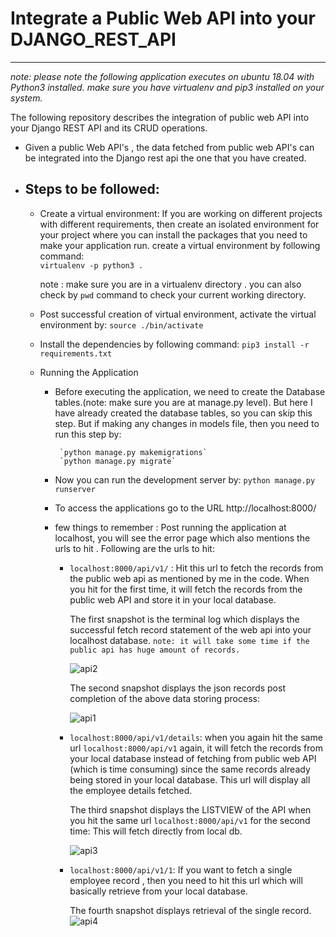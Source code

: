 # Integrate a Public Web API into your DJANGO_REST_API
---
*note: please note the following application executes on ubuntu 18.04 with Python3 installed. make sure you have virtualenv and pip3 installed on your system.*

The following repository describes the integration of public web API into your Django REST API and its  CRUD operations.

+ Given a public Web API's , the data fetched from public web API's can be integrated into the Django rest api the one that you have created.

+ Steps to be followed:
    - 
    - Create a virtual environment: If you are working on different projects with different requirements, then create an isolated environment for your project where you can install the packages that you need to make your application run.
      create a virtual environment by following command:   
          `virtualenv -p python3 .`
      
      note : make sure you are in a virtualenv directory . you can also check by `pwd` command to check your current working       directory.
    
    - Post successful creation of virtual environment, activate the virtual environment by:
           `source ./bin/activate`
           
     - Install the dependencies by following command:
            `pip3 install -r requirements.txt`
            
     - Running the Application
         
         + Before executing the application, we need to create the Database tables.(note: make sure you are at manage.py level). But here I have already created the database tables, so you can skip this step. But if making any changes in models file, then you need to run this step by:
         
                `python manage.py makemigrations`
                `python manage.py migrate`
         
         + Now you can run the development server by:
                 `python manage.py runserver`
         
         + To access the applications go to the URL http://localhost:8000/
                  
         + few things to remember : Post running the application at localhost, you will see the error page which also                    mentions the urls to hit . Following are the urls to hit:
         
             - `localhost:8000/api/v1/` : Hit this url to fetch the records from the public web api as mentioned by me                        in the code. When you hit for the first time, it will fetch the records from the public web API and                          store it in your local database. 
             
                 The first snapshot is the terminal log which displays the successful fetch record statement of the web api                    into your localhost database. `note: it will take some time if the public api has huge amount of records.`
                 
                 ![api2](https://user-images.githubusercontent.com/21193492/68829285-5b1edb80-06ce-11ea-8a92-98df413c5e09.png)
                 
                 The second snapshot displays the json records post completion of the above data storing process:
                 
                  ![api1](https://user-images.githubusercontent.com/21193492/68829284-5b1edb80-06ce-11ea-9a99-d914555a1593.png)
                  
                    
             - `localhost:8000/api/v1/details`: when you again hit the same url `localhost:8000/api/v1` again, it will fetch                 the records from your local database instead of fetching from public web API (which is time consuming) since                 the same records already being stored in your local database. This url will display all the employee details                 fetched.
             
                 The third snapshot displays the LISTVIEW of the API when you hit the same url `localhost:8000/api/v1` for the second time: This will fetch directly from local db.
                  
                 ![api3](https://user-images.githubusercontent.com/21193492/68829286-5b1edb80-06ce-11ea-800b-b1e5cb3f4717.png)
                  
             
             - `localhost:8000/api/v1/1`: If you want to fetch a single employee record , then you need to hit this url which                 will basically retrieve from your local database.
             
                The fourth snapshot displays retrieval of the single record.
                ![api4](https://user-images.githubusercontent.com/21193492/68829287-5bb77200-06ce-11ea-894d-8dc16bc5f05f.png)

             
             
         

